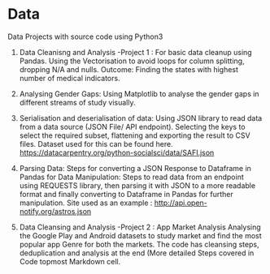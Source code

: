 # Data
Data Projects with source code using Python3 

1. Data Cleanisng and Analysis -Project 1 : For basic data cleanup using Pandas.
    Using the Vectorisation to avoid loops for column splitting, dropping N/A and nulls.
    Outcome: Finding the states with highest number of medical indicators.

2. Analysing Gender Gaps: Using Matplotlib to analyse the gender gaps in different streams of study visually.

3. Serialisation and deserialisation of data: 
   Using JSON library to read data from a data source (JSON File/ API endpoint). 
   Selecting the keys to select the required subset, flattening and exporting the result to CSV files. 
   Dataset used for this can be found here.
   https://datacarpentry.org/python-socialsci/data/SAFI.json

4.  Parsing Data: 
    Steps for converting a JSON Response to Dataframe in Pandas for Data Manipulation:
    Steps to read data from an endpoint using REQUESTS library, then parsing it with JSON to a more readable format and finally converting to Dataframe in Pandas for further           manipulation.
    Site used as an example : http://api.open-notify.org/astros.json
    
5. Data Cleansing and Analysis -Project 2 : App Market Analysis
   Analysing the Google Play and Android datasets to study market and find the most popular app Genre for both the markets.
   The code has cleansing steps, deduplication and analysis at the end (More detailed Steps covered in Code topmost Markdown cell.
   
  
   
   
